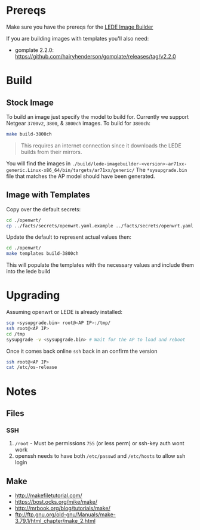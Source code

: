 # Prereqs

Make sure you have the prereqs for the [LEDE Image Builder](https://lede-project.org/docs/user-guide/imagebuilder#prerequisites)

If you are building images with templates you'll also need:
* gomplate 2.2.0: https://github.com/hairyhenderson/gomplate/releases/tag/v2.2.0

# Build
## Stock Image

To build an image just specify the model to build for. Currently we support
Netgear `3700v2`, `3800`, & `3800ch` images. To build for `3800ch`:

```sh
make build-3800ch
```
> This requires an internet connection since it downloads the LEDE builds
> from their mirrors.

You will find the images in `./build/lede-imagebuilder-<version>-ar71xx-generic.Linux-x86_64/bin/targets/ar71xx/generic/`
The `*sysupgrade.bin` file that matches the AP model should have been generated.

## Image with Templates

Copy over the default secrets:
```bash
cd ./openwrt/
cp ../facts/secrets/openwrt.yaml.example ../facts/secrets/openwrt.yaml
```

Update the default to represent actual values then:
```bash
cd ./openwrt/
make templates build-3800ch
```

This will populate the templates with the necessary values and include them
into the lede build

# Upgrading
Assuming openwrt or LEDE is already installed:

```sh
scp <sysupgrade.bin> root@<AP IP>:/tmp/
ssh root@<AP IP>
cd /tmp
sysupgrade -v <sysupgrade.bin> # Wait for the AP to load and reboot
```

Once it comes back online `ssh` back in an confirm the version

```sh
ssh root@<AP IP>
cat /etc/os-release
```
# Notes

## Files
### SSH
1. `/root` - Must be permissions `755` (or less perm) or ssh-key auth wont work
2. openssh needs to have both `/etc/passwd` and `/etc/hosts` to allow ssh login


## Make

* http://makefiletutorial.com/
* https://bost.ocks.org/mike/make/
* http://mrbook.org/blog/tutorials/make/
* ftp://ftp.gnu.org/old-gnu/Manuals/make-3.79.1/html_chapter/make_2.html
